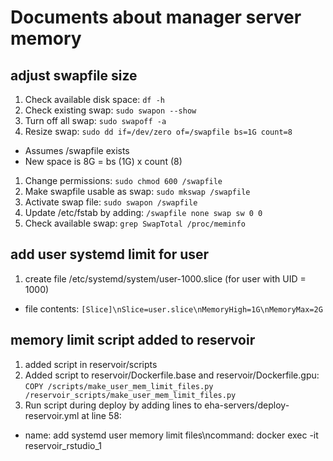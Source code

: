 # Documents about manager server memory

## adjust swapfile size
1. Check available disk space: `df -h`
1. Check existing swap: `sudo swapon --show`
1. Turn off all swap: `sudo swapoff -a`
1. Resize swap: `sudo dd if=/dev/zero of=/swapfile bs=1G count=8`
  * Assumes /swapfile exists
  * New space is 8G = bs (1G) x count (8)
1. Change permissions: `sudo chmod 600 /swapfile`
1. Make swapfile usable as swap: `sudo mkswap /swapfile`
1. Activate swap file: `sudo swapon /swapfile`
1. Update /etc/fstab by adding: `/swapfile none swap sw 0 0`
1. Check available swap: `grep SwapTotal /proc/meminfo`

## add user systemd limit for user
1. create file /etc/systemd/system/user-1000.slice (for user with UID = 1000)
  * file contents: `[Slice]\nSlice=user.slice\nMemoryHigh=1G\nMemoryMax=2G`

## memory limit script added to reservoir
1. added script in reservoir/scripts
1. Added script to reservoir/Dockerfile.base and reservoir/Dockerfile.gpu: `COPY /scripts/make_user_mem_limit_files.py /reservoir_scripts/make_user_mem_limit_files.py`
1. Run script during deploy by adding lines to eha-servers/deploy-reservoir.yml at line 58:
  * name: add systemd user memory limit files\ncommand: docker exec -it reservoir_rstudio_1
